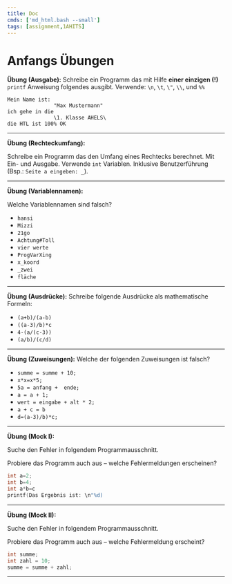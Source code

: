 ```yaml
---
title: Doc
cmds: ['md_html.bash --small']
tags: [assignment,1AHITS]
---
```


# Anfangs Übungen

**Übung (Ausgabe):**
Schreibe ein Programm das mit Hilfe **einer einzigen (!)** `printf` Anweisung folgendes ausgibt. Verwende: `\n`\, `\t`, `\"`, `\\`, und `%%` 

```
Mein Name ist:
               "Max Mustermann"
ich gehe in die
               \1. Klasse AHELS\
die HTL ist 100% OK
```

---


**Übung (Rechteckumfang):**

Schreibe ein Programm das den Umfang eines Rechtecks berechnet. Mit Ein- und Ausgabe. Verwende `int` Variablen. Inklusive Benutzerführung (Bsp.: `Seite a eingeben: _`).

---

**Übung (Variablennamen):**

Welche Variablennamen sind falsch?

- `hansi`
- `Mizzi`
- `21go`
- `Achtung#Toll`
- `vier werte`
- `ProgVarXing`
- `x_koord`
- `_zwei`
- `fläche`

---

**Übung (Ausdrücke):**
Schreibe folgende Ausdrücke als mathematische Formeln:

- `(a+b)/(a-b)`
- `((a-3)/b)*c`
- `4-(a/(c-3))`
- `(a/b)/(c/d)`

---

**Übung (Zuweisungen):**
Welche der folgenden Zuweisungen ist falsch?

- `summe = summe + 10;`
- `x*x=x*5;`
- `5a = anfang +  ende;`
- `a = a + 1;`
- `wert = eingabe + alt * 2;`
- `a + c = b`
- `d=(a-3)/b)*c;`

---

**Übung (Mock I):**

Suche den Fehler in folgendem Programmausschnitt.

Probiere das Programm auch aus – welche Fehlermeldungen erscheinen?

```c
int a=2;
int b=4;
int a*b=c
printf(Das Ergebnis ist: \n"%d)
```

---

**Übung (Mock II):**

Suche den Fehler in folgendem Programmausschnitt.

Probiere das Programm auch aus – welche Fehlermeldung erscheint?

```c
int summe;
int zahl = 10;
summe = summe + zahl;
```

---

